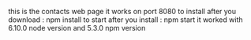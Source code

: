 this is the contacts web page 
it works on port 8080
to install after you download :
npm install
to start after you install :
npm start
it worked with 6.10.0 node version and 5.3.0 npm version 
